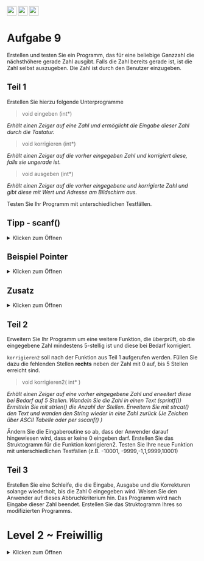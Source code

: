 <a href="https://github.com/hshf1/VorlesungC/discussions/categories/02_übungsaufgaben"><img src="https://img.shields.io/badge/Aufgaben-Q%26A-informational?logo=c" height="25"/></a> <a href="https://github.com/hshf1/VorlesungC/discussions"><img src="https://img.shields.io/badge/Allgemein-Q%26A-informational?logo=github" height="25"/></a> <a href="https://github.com/hshf1/VorlesungC/discussions/categories/05_umfragen"><img src="https://img.shields.io/badge/Aufgabe_bewerten-informational?logo=c" height="25"/></a>

# Aufgabe 9

Erstellen und testen Sie ein Programm, das für eine beliebige Ganzzahl die nächsthöhere gerade Zahl ausgibt. Falls die Zahl bereits gerade ist, ist die Zahl selbst auszugeben. 
Die Zahl ist durch den Benutzer einzugeben.

## Teil 1
  
  Erstellen Sie hierzu folgende Unterprogramme
  
  >void eingeben (int*)
  >
_Erhält einen Zeiger auf eine Zahl und ermöglicht die Eingabe dieser Zahl durch die Tastatur._

>void korrigieren (int*)
>
_Erhält einen Zeiger auf die vorher eingegeben Zahl und korrigiert diese, falls sie ungerade ist._

>void ausgeben (int*)
>
_Erhält einen Zeiger auf die vorher eingegebene und korrigierte Zahl und gibt diese mit Wert und Adresse am Bildschirm aus._

Testen Sie Ihr Programm mit unterschiedlichen Testfällen.

## Tipp - scanf()
<details>
  <summary>Klicken zum Öffnen</summary>
  
  ```scanf``` liest von der Tastatur ein und vergleicht mit der angegebenen Formatanweisung.
  Bei dem bereits bekannten verfahren weisen Sie mit dem "&" dem eingelesenen Werte eine Adresse zu, in welche diese gespeichert werden soll.
  ```C
  int a=0;
  scanf("%d",&a);
  ````
  
  Wenn mit Pointern gearbeitet wird, wird bereits eine Adresse übergeben und das "&" wird weggelassen.
  ``` C
  void einlesen(*ptr)
  {
    printf("Bitte geben Sie eine Zahl ein:\n");
    scanf("%f",ptr);
  }
  ```
  
  </details>

## Beispiel Pointer
<details>
<summary>Klicken zum Öffnen</summary>
  
  

  In dem folgenden Beispiel wird ein Pointer an ein Unterprogramm übergeben und in diesem Unterprogramm wird der eingelese Wert direkt an die in der main deklarierten Variable gespeichert.
  ![Screenshot (41)](https://user-images.githubusercontent.com/79829648/121770494-e477e780-cb69-11eb-82ef-566f3bb7d404.png)

An der Ausgabe kann das nachvefolgt werden.
  
  ## Ausführlich
  <details>
<summary>Klicken zum Öffnen</summary>
  Sie werden einen Programmcode sehen, welcher ähnlich dem zu dieser Aufgabe ist.
  Der Code, den Sie auf den Bildern sehen, bearbeitet die folgenden Punkte:
  
  - [ ] Buchstabe einlesen
  - [ ] Buchstabe verändern
  - [ ] Buchstabe ausgeben

Im ersten Punkt mit "Buchstabe einlesen", ist noch eine Fehlerabfrage eingebaut, welche vom Verständnis etwas schwierigerer ist. In den Kommentaren steht dazu aber genug.

# Main
![Screenshot (31)](https://user-images.githubusercontent.com/79829648/117532858-e9d19780-afe9-11eb-8998-6357607d014e.png)

# Buchstaben einlesen
![Screenshot (49)](https://user-images.githubusercontent.com/79829648/123069864-8376cc00-d413-11eb-8e05-0ca7d66f4684.png)


# Buchstaben verändern
![Screenshot (33)](https://user-images.githubusercontent.com/79829648/117532872-f7871d00-afe9-11eb-9e77-71b95c358ac3.png)

# Buchstaben ausgeben
![Screenshot (34)](https://user-images.githubusercontent.com/79829648/117532875-fa820d80-afe9-11eb-85b4-f26a4f26048d.png)


  
  </details>
  </details>

## Zusatz
<details>
<summary>Klicken zum Öffnen</summary>
  
  Erstellen Sie das Struktogramm für Ihr Hauptprogramm und für die Unterfunktionen
  </details>

  
  ## Teil 2

  
  Erweitern Sie Ihr Programm um eine weitere Funktion, die überprüft, ob die eingegebene Zahl mindestens 5-stellig ist und diese bei Bedarf korrigiert.
  
  ```korrigieren2``` soll nach der Funktion aus Teil 1 aufgerufen werden. Füllen Sie dazu die fehlenden Stellen **rechts** neben der Zahl mit 0 auf, bis 5 Stellen erreicht sind.
  
   > void korrigieren2( int* )
   > 
  _Erhält einen Zeiger auf eine vorher eingegebene Zahl und erweitert diese bei Bedarf auf 5 Stellen. Wandeln Sie die Zahl in einen Text (sprintf()) Ermitteln Sie mit strlen() die    Anzahl der Stellen. Erweitern Sie mit strcat() den Text und wanden den String wieder in eine Zahl zurück (Je Zeichen über ASCII Tabelle oder per sscanf() )_

Ändern Sie die Eingaberoutine so ab, dass der Anwender darauf hingewiesen wird, dass er keine 0 eingeben darf.
Erstellen Sie das Struktogramm für die Funktion korrigieren2.
Testen Sie Ihre neue Funktion mit unterschiedlichen Testfällen (z.B. -10001, -9999,-1,1,9999,10001)

  ## Teil 3
  
Erstellen Sie eine Schleife, die die Eingabe, Ausgabe und die Korrekturen solange wiederholt, bis die Zahl 0 eingegeben wird. Weisen Sie den Anwender auf dieses Abbruchkriterium hin. Das Programm wird nach Eingabe dieser Zahl beendet.
Erstellen Sie das Struktogramm Ihres so modifizierten Programms.


  
  # Level 2 ~ Freiwillig
  <details>
<summary>Klicken zum Öffnen</summary>
  SS 14
  
 Die imaginäre Suchmaschine ```www.einfachsuche.net``` bekommt bei der Suche nach dem Suchbegriff "Hochschule Hannover" folgenden HTTP-Request:
  
  http://www.einfachsuche.net/?search=Hochschule+Hannover
  
Erstellen Sie ein Programm, welches die Umwandlung eines Suchbegriffs (in Form eines Strings) in den dazugehörigen HTTP-Request-String vornimmt. Dabei soll wie folgt vorgegangen werden:
  
a) Der gewünschte Suchbegriff wird mit der Tastatur angegeben und in einen Puffer gespeichert. Man
kann davon ausgehen, dass die einzelnen Worte des Suchbegriffs nur durch jeweils ein Leerzeichen
getrennt sind.
  (Sollte der eingegebene Suchbegriff leer sein, ist ein Fehler auszugeben und das Programm zu beenden.)
  
b) Der angegebene Begriff wird durchsucht und alle Leerzeichen werden durch das Zeichen ‘+‘ ersetzt.
  
c) Der Ergebnisstring ergibt sich durch Zusammensetzen des festen Strings
"http://www.einfachsuchen.net/?search=" mit dem in Schritt 1. und 2. modifizierten
Suchbegriff.
  
d) Der resultierende String wird auf der Konsole ausgegeben.
  </details>
